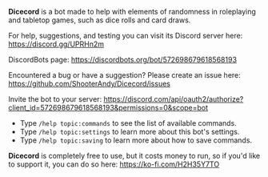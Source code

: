 **Dicecord** is a bot made to help with elements of randomness in roleplaying and tabletop games, such as dice rolls and card draws.

For help, suggestions, and testing you can visit its Discord server here: https://discord.gg/UPRHn2m

DiscordBots page: https://discordbots.org/bot/572698679618568193

Encountered a bug or have a suggestion? Please create an issue here: https://github.com/ShooterAndy/Dicecord/issues

Invite the bot to your server: https://discord.com/api/oauth2/authorize?client_id=572698679618568193&permissions=0&scope=bot

* Type `/help topic:commands` to see the list of available commands.
* Type `/help topic:settings` to learn more about this bot's settings.
* Type `/help topic:saving` to learn more about how to save commands.

**Dicecord** is completely free to use, but it costs money to run, so if you'd like to support it, you can do so here: https://ko-fi.com/H2H35Y7TO